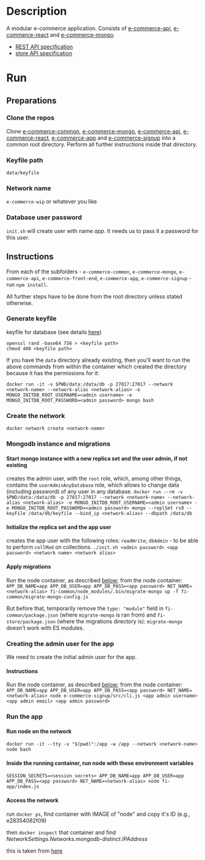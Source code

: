# Description
A modular e-commerce application. Consists of [e-commerce-api](https://github.com/gottfried-github/e-commerce-api), [e-commerce-react](https://github.com/gottfried-github/e-commerce-react) and [e-commerce-mongo](https://github.com/gottfried-github/e-commerce-mongo).

* [REST API specification](https://github.com/gottfried-github/e-commerce-api#rest-api)
* [store API specification](https://github.com/gottfried-github/e-commerce-api#store-api)

# Run
## Preparations
### Clone the repos
Clone [e-commerce-common](https://github.com/gottfried-github/e-commerce-common), [e-commerce-mongo](https://github.com/gottfried-github/e-commerce-mongo), [e-commerce-api](https://github.com/gottfried-github/e-commerce-api), [e-commerce-react](https://github.com/gottfried-github/e-commerce-react), [e-commerce-app](https://github.com/gottfried-github/e-commerce-app) and [e-commerce-signup](https://github.com/gottfried-github/e-commerce-signup) into a common root directory. Perform all further instructions inside that directory.

### Keyfile path
`data/keyfile`

### Network name
`e-commerce-wip` or whatever you like

### Database user password
`init.sh` will create user with name *app*. It needs us to pass it a password for this user.

## Instructions
From each of the subfolders - `e-commerce-common`, `e-commerce-mongo`, `e-commerce-api`, `e-commerce-front-end`, `e-commerce-app`, `e-commerce-signup` - run `npm install`. 

All further steps have to be done from the root directory unless stated otherwise.

### Generate keyfile
keyfile for database (see details [here](https://docs.mongodb.com/manual/tutorial/deploy-replica-set-with-keyfile-access-control/#create-a-keyfile))

```shell
openssl rand -base64 756 > <keyfile path>
chmod 400 <keyfile path>
```

If you have the `data` directory already existing, then you'll want to run the above commands from within the container which created the directory because it has the permissions for it:

`docker run -it -v $PWD/data:/data/db -p 27017:27017 --network <network-name> --network-alias <network-alias> -e MONGO_INITDB_ROOT_USERNAME=<admin username> -e MONGO_INITDB_ROOT_PASSWORD=<admin password> mongo bash`

### Create the network
`docker network create <network-name>`

### Mongodb instance and migrations
#### Start mongo instance with a new replica set and the user admin, if not existing
creates the admin user, with the `root` role, which, among other things, contains the `userAdminAnyDatabase` role, which allows to change data (including password) of any user in any database.
`docker run --rm -v $PWD/data:/data/db -p 27017:27017 --network <network-name> --network-alias <network-alias> -e MONGO_INITDB_ROOT_USERNAME=<admin username> -e MONGO_INITDB_ROOT_PASSWORD=<admin password> mongo --replSet rs0 --keyFile /data/db/keyfile --bind_ip <network-alias> --dbpath /data/db`

#### Initialize the replica set and the app user
creates the app user with the following roles:
`readWrite`; `dbAdmin` - to be able to perform `collMod` on collections.
`./init.sh <admin password> <app password> <network name> <network alias>`

#### Apply migrations
Run the node container, as described [below](#run-node-on-the-network); from the node container:
`APP_DB_NAME=app APP_DB_USER=app APP_DB_PASS=<app password> NET_NAME=<network-alias> fi-common/node_modules/.bin/migrate-mongo up -f fi-common/migrate-mongo-config.js`

But before that, temporarily remove the `type: "module"` field in `fi-common/package.json` (where `migrate-mongo` is ran from) and `fi-store/package.json` (where the migrations directory is): `migrate-mongo` doesn't work with ES modules.

### Creating the admin user for the app
We need to create the initial admin user for the app.

#### Instructions
Run the node container, as described [below](#run-node-on-the-network); from the node container:
`APP_DB_NAME=app APP_DB_USER=app APP_DB_PASS=<app password> NET_NAME=<network-alias> node e-commerce-signup/src/cli.js <app admin username> <app admin email> <app admin password>`

### Run the app
#### Run node on the network
`docker run -it --tty -v "$(pwd)":/app -w /app --network <network-name> node bash`

#### Inside the running container, run node with these environment variables
`SESSION_SECRETS=<session secrets> APP_DB_NAME=app APP_DB_USER=app APP_DB_PASS=<app password> NET_NAME=<network-alias> node fi-app/index.js`

#### Access the network
run `docker ps`, find container with IMAGE of "node" and copy it's ID (e.g., e28354082f09)

then `docker inspect` that container and find *NetworkSettings.Networks.mongodb-distinct.IPAddress*

this is taken from [here](https://stackoverflow.com/a/56741737)
